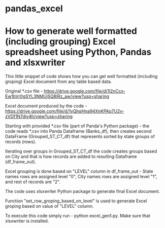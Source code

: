 # pandas_excel
# How to generate well formatted (including grouping) Excel spreadsheet using Python, Pandas and xlsxwriter
  
This little snippet of code shows how you can get well formatted (including groping) Excel document from any table based data.

Original *.csv file - https://drive.google.com/file/d/1l2nCcx-Ew1bVr0gSYL3NMUjSQ8lRz_aw/view?usp=sharing

Excel document produced by the code - https://drive.google.com/file/d/1yQhqHna94XnKPAp7U2v-zVDf1N7diy4h/view?usp=sharing

Starting with provided *.csv file (part of Panda's Python package) - the code reads *.csv into Panda Dataframe (Banks_df), then creates second DataFrame (Grouped_ST_CT_df) that represents sorted by state groups of records (rows).

Iterating over groups in Grouped_ST_CT_df the code creates groups based on City and that is how records are added to resulting Dataframe (df_frame_out).

Excel grouping is done based on "LEVEL" column in df_frame_out - State names rows are assigned level "0", City names rows are assigned level "1", and rest of records are "2".

The code uses xlsxwriter Python package to generate final Excel document.

Function "set_row_groping_based_on_level" is used to generate Excel groping based on value of "LEVEL" column.

To execute this code simply run - python excel_gen1.py. Make sure that xlsxwriter is installed.
